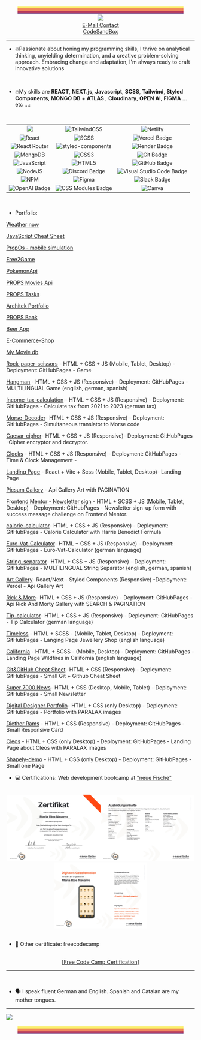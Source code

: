 <!--
**MariaRiosNavarro/MariaRiosNavarro** is a ✨ _special_ ✨ repository because its `README.md` (this file) appears on your GitHub profile.-->
<div align="center">
 <img src="palette2.jpg" alt="Palette long Picture" height="20px"/>
</div>


<div align="center">
	<a href="www.linkedin.com/in/mariariosnavarro" target= "_blank"><img src="https://img.shields.io/badge/LinkedIn-%230077B5.svg?logo=linkedin&logoColor=white"/></a>
</div>

<div align="center">
	<a href="mailto:info@propscode.com">E-Mail Contact</a>
</div>

	
<div align="center">
	<a href="https://codesandbox.io/u/MariaRiosNavarro">CodeSandBox</a> 
</div>

	



<div align="center" height="100px">
<hr>
</div>
	
- 🔥Passionate about honing my programming skills, I thrive on analytical thinking, unyielding determination, and a creative problem-solving approach. Embracing change and adaptation, I'm always ready to craft innovative solutions

<br>

- 🔥My skills are  **REACT**, **NEXT.js**, **Javascript**, **SCSS**, **Tailwind**, **Styled Components**, **MONGO DB** + **ATLAS** , **Cloudinary**, **OPEN AI**, **FIGMA** ... etc ...:  
<br>


<div align="center">

<table style="text-alingt: center;">
  <tbody>
    <tr align="center">
      <td align="center"><img src="https://img.shields.io/badge/next.js-000000?style=for-the-badge&logo=nextdotjs&logoColor=white" /></td>
      <td align="center"><img src="https://img.shields.io/badge/tailwindcss-%2338B2AC.svg?style=for-the-badge&logo=tailwind-css&logoColor=white" alt="TailwindCSS"></td>
      <td align="center"><img src="https://img.shields.io/badge/netlify-%23000000.svg?style=for-the-badge&logo=netlify&logoColor=#00C7B7" alt="Netlify"></td>
    </tr>
    <tr>
      <td align="center"><img src="https://img.shields.io/badge/react-%2320232a.svg?style=for-the-badge&logo=react&logoColor=%2361DAFB" alt="React"></td>
      <td align="center"><img src="https://img.shields.io/badge/SCSS-hotpink.svg?style=for-the-badge&logo=SCSS&logoColor=white" alt="SCSS"></td>
      <td align="center"><img src="https://img.shields.io/badge/Vercel-000?style=for-the-badge&logo=vercel&logoColor=fff" alt="Vercel Badge"></td>
    </tr>
    <tr>
      <td align="center"><img src="https://img.shields.io/badge/React_Router-CA4245?style=for-the-badge&logo=react-router&logoColor=white" alt="React Router"></td>
      <td align="center"><img src="https://img.shields.io/badge/styled--components-DB7093?style=for-the-badge&logo=styledcomponents&logoColor=fff" alt="styled-components"></td>
      <td align="center"><img src="https://img.shields.io/badge/Render-46E3B7?style=for-the-badge&logo=render&logoColor=000" alt="Render Badge"></td>
    </tr>
    <tr>
      <td align="center"><img src="https://img.shields.io/badge/MongoDB-%234ea94b.svg?style=for-the-badge&logo=mongodb&logoColor=white" alt="MongoDB"></td>
      <td align="center"><img src="https://img.shields.io/badge/css3-%231572B6.svg?style=for-the-badge&logo=css3&logoColor=white" alt="CSS3"></td>
      <td align="center"><img src="https://img.shields.io/badge/Git-F05032?logo=git&logoColor=fff&style=for-the-badge" alt="Git Badge"></td>
    </tr>
    <tr>
      <td align="center"><img src="https://img.shields.io/badge/javascript-%23323330.svg?style=for-the-badge&logo=javascript&logoColor=%23F7DF1E" alt="JavaScript"></td>
      <td align="center"><img src="https://img.shields.io/badge/html5-%23E34F26.svg?style=for-the-badge&logo=html5&logoColor=white" alt="HTML5"></td>
      <td align="center"><img src="https://img.shields.io/badge/GitHub-181717?logo=github&logoColor=fff&style=for-the-badge" alt="GitHub Badge"></td> 
    </tr>
    <tr>
      <td align="center"><img src="https://img.shields.io/badge/node.js-6DA55F?style=for-the-badge&logo=node.js&logoColor=white" alt="NodeJS"></td>
      <td align="center"><img src="https://img.shields.io/badge/Discord-5865F2?logo=discord&logoColor=fff&style=for-the-badge" alt="Discord Badge"></td>
      <td align="center"><img src="https://img.shields.io/badge/Visual%20Studio%20Code-007ACC?logo=visualstudiocode&logoColor=fff&style=for-the-badge" alt="Visual Studio Code Badge"></td>
    </tr>
    <tr>
      <td align="center"><img src="https://img.shields.io/badge/NPM-%23000000.svg?style=for-the-badge&logo=npm&logoColor=white" alt="NPM"></td>
      <td align="center"><img src="https://img.shields.io/badge/figma-%23F24E1E.svg?style=for-the-badge&logo=figma&logoColor=white" alt="Figma"></td>
      <td align="center"><img src="https://img.shields.io/badge/Slack-4A154B?logo=slack&logoColor=fff&style=for-the-badge" alt="Slack Badge"></td>
    </tr>
    <tr>
      <td align="center"><img src="https://img.shields.io/badge/OpenAI-412991?logo=openai&logoColor=fff&style=for-the-badge" alt="OpenAI Badge"></td>
      <td align="center"><img src="https://img.shields.io/badge/CSS%20Modules-000?logo=cssmodules&logoColor=fff&style=for-the-badge" alt="CSS Modules Badge"></td>
      <td align="center"><img src="https://img.shields.io/badge/Canva-%2300C4CC.svg?style=for-the-badge&logo=Canva&logoColor=white" alt="Canva"></td>
    </tr>
  </tbody>
</table>


</div>

















<br>






- Portfolio:
  

[Weather now](https://main--cool-vacherin-47a2af.netlify.app/)

[JavaScript Cheat Sheet](https://mariariosnavarro.github.io/jssheet/)

[PropOs - mobile simulation](https://mobile-simulation-prop-os.vercel.app/)

[Free2Game](https://free-to-game-v0-2.vercel.app/)

[PokemonApi](https://celadon-pika-f84b6a.netlify.app/)

[PROPS Movies Api](https://luxury-cendol-5bf0c6.netlify.app/)

[PROPS Tasks](https://simpletaskapp.onrender.com/)

[Architek Portfolio](https://spiffy-faloodeh-108a9f.netlify.app/)

[PROPS Bank](https://bank-app-rosy.vercel.app/)

[Beer App](https://beer-app-lovat.vercel.app/)

[E-Commerce-Shop](https://e-commerce-store-gamma-ten.vercel.app/)

[My Movie db](https://movie-db-liard-psi.vercel.app/)

[Rock-paper-scissors](https://mariariosnavarro.github.io/rock-paper-scissors/) - HTML + CSS + JS (Mobile, Tablet, Desktop) - Deployment: GitHubPages - Game

[Hangman](https://github.com/MariaRiosNavarro/hangman-game) - HTML + CSS + JS (Responsive) - Deployment: GitHubPages - MULTILINGUAL Game (english, german, spanish)

[Income-tax-calculation](https://mariariosnavarro.github.io/income-tax-calculation/) - HTML + CSS + JS (Responsive) - Deployment: GitHubPages -  Calculate tax from 2021 to 2023 (german tax)

[Morse-Decoder](https://mariariosnavarro.github.io/morse-decoder/)- HTML + CSS + JS (Responsive) - Deployment: GitHubPages - Simultaneous translator to Morse code

[Caesar-cipher](https://mariariosnavarro.github.io/caesar-cipher/)- HTML + CSS + JS (Responsive)- Deployment: GitHubPages -Cipher encryptor and decryptor.

[Clocks](https://mariariosnavarro.github.io/clocks/) - HTML + CSS + JS (Responsive) - Deployment: GitHubPages - Time & Clock Management - 

[Landing Page](https://landing-page-react-wine.vercel.app/) - React + Vite + Scss (Mobile, Tablet, Desktop)- Landing Page

[Picsum Gallery](https://mariariosnavarro.github.io/picsum-gallery/) - Api Gallery Art with PAGINATION

[Frontend Mentor - Newsletter sign](https://mariariosnavarro.github.io/newsletter-sign-up/) - HTML + SCSS + JS (Mobile, Tablet, Desktop) - Deployment: GitHubPages -  Newsletter sign-up form with success message challenge on Frontend Mentor.


[calorie-calculator](https://mariariosnavarro.github.io/calorie-calculator/)- HTML + CSS + JS (Responsive) - Deployment: GitHubPages - Calorie Calculator with  Harris Benedict Formula

[Euro-Vat-Calculator](https://mariariosnavarro.github.io/VAT-calculator-app/)- HTML + CSS + JS (Responsive) - Deployment: GitHubPages - Euro-Vat-Calculator (german language)


[String-separator](https://mariariosnavarro.github.io/string-separator/)- HTML + CSS + JS (Responsive) - Deployment: GitHubPages - MULTILINGUAL String Separator (english, german, spanish)

[Art Gallery](https://gallery-art-pink.vercel.app/)- React/Next - Styled Components (Responsive) -Deployment: Vercel - Api Gallery Art 

[Rick & More](https://mariariosnavarro.github.io/rickAndMortyApp/)- HTML + CSS + JS (Responsive) - Deployment: GitHubPages - Api Rick And Morty Gallery with SEARCH & PAGINATION

[Tip-calculator](https://mariariosnavarro.github.io/tip-calculator/)- HTML + CSS + JS (Responsive) - Deployment: GitHubPages - Tip Calculator (german language)

[Timeless](https://mariariosnavarro.github.io/timeless/) - HTML + SCSS - (Mobile, Tablet, Desktop) - Deployment: GitHubPages  - Langing Page Jewellery Shop (english language)

[California](https://mariariosnavarro.github.io/california/) - HTML + SCSS - (Mobile, Desktop) - Deployment: GitHubPages  - Landing Page Wildfires in California (english language)

[Git&GitHub Cheat Sheet](https://mariariosnavarro.github.io/gitSheet/)- HTML + CSS (Responsive) - Deployment: GitHubPages - Small Git + Github Cheat Sheet

[Super 7000 News](https://mariariosnavarro.github.io/newsletter/)- HTML + CSS (Desktop, Mobile, Tablet) - Deployment: GitHubPages - Small Newsletter

[Digital Designer Portfolio](https://mariariosnavarro.github.io/portfolio/)- HTML + CSS (only Desktop) - Deployment: GitHubPages - Portfolio with PARALAX images

[Diether Rams](https://mariariosnavarro.github.io/dieter-rams/) - HTML + CSS (Responsive) - Deployment: GitHubPages - Small Responsive Card 

[Cleos](https://mariariosnavarro.github.io/cleos/) - HTML + CSS (only Desktop) - Deployment: GitHubPages - Landing Page about Cleos with PARALAX images


[Shapely-demo](https://mariariosnavarro.github.io/shapely-demo/)  - HTML + CSS (only Desktop) - Deployment: GitHubPages - Small one Page





- 💻  Certifications: Web development bootcamp at <a href="https://www.neuefische.de/" target="_blank">"neue Fische"</a>
<br>
<div align="center"><img src="certification1.jpg" width="250px"><img src="certification2.jpg" width="250px"><img src="certification3.jpg" width="250px"></div>

<br>

- 📃 Other certificate: freecodecamp
  
<br>
<div align="center"><a href="https://freecodecamp.org/certification/Propscode/responsive-web-design" target="_blank">[Free Code Camp Certification]</a></div>


<hr>

<br>
	
- 🗣️ I speak fluent German and English. Spanish and Catalan are my mother tongues.

<hr>

![](https://img.shields.io/github/gist/stars/MariaRiosNavarro?style=social)


<div align="center">
 <img src="palette2.jpg" alt="Palette long Picture" height="20px"/>
</div>


